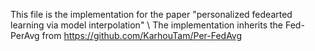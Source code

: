 This file is the implementation for the paper "personalized fedearted learning via model interpolation" \\
The implementation inherits the Fed-PerAvg from https://github.com/KarhouTam/Per-FedAvg
